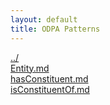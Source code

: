```yaml
---
layout: default
title: ODPA Patterns
---
```

  
[../](../)  
[Entity.md](./Entity.md)  
[hasConstituent.md](./hasConstituent.md)  
[isConstituentOf.md](./isConstituentOf.md)  

